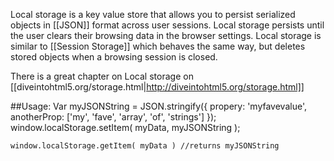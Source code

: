 Local storage is a key value store that allows you to persist serialized objects in [[JSON]] format across user sessions. Local storage persists until the user clears their browsing data in the browser settings. Local storage is similar to [[Session Storage]] which behaves the same way, but deletes stored objects when a browsing session is closed.

There is a great chapter on Local storage on [[diveintohtml5.org/storage.html|http://diveintohtml5.org/storage.html]]

##Usage:
    Var myJSONString = JSON.stringify({
      propery: 'myfavevalue',
      anotherProp: ['my', 'fave', 'array', 'of', 'strings']
    });
    window.localStorage.setItem( myData, myJSONString );

    window.localStorage.getItem( myData ) //returns myJSONString
